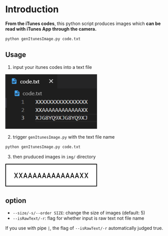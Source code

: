 # Introduction

**From the iTunes codes**, this python script produces images which **can be read with iTunes App through the camera.**

```bash
python genItunesImage.py code.txt
```

## Usage

1. input your itunes codes into a text file

<img src="intro/intro_codeText.png" style="width:30vw;">

2. trigger `genItunesImage.py` with the text file name

```bash
python genItunesImage.py code.txt
```

3. then pruduced images in `img/` directory

<img src="intro/XXAAAAAAAAAAAAXX.png" style="width:30vw;">

## option

- `--size/-s/--order SIZE`: change the size of images (default: 5)
- `--isRawText/-r`: flag for whether input is raw text not file name

If you use with pipe `|`, the flag of `--isRawText/-r` automatically judged true.